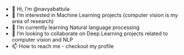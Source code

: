 - 👋 Hi, I’m @navyabattula
- 👀 I’m interested in Machine Learning projects (computer vision is my area of research)
- 🌱 I’m currently learning Natural language processing
- 💞️ I’m looking to collaborate on Deep Learning projects related to computer vision and NLP
- 📫 How to reach me - checkout my profile

<!---
navyabattula/navyabattula is a ✨ special ✨ repository because its `README.md` (this file) appears on your GitHub profile.
You can click the Preview link to take a look at your changes.
--->
